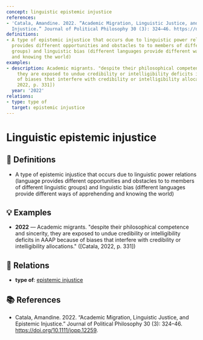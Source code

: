 ```yaml
---
concept: linguistic epistemic injustice
references:
- 'Catala, Amandine. 2022. “Academic Migration, Linguistic Justice, and Epistemic
  Injustice.” Journal of Political Philosophy 30 (3): 324–46. https://doi.org/10.1111/jopp.12259.'
definitions:
- A type of epistemic injustice that occurs due to linguistic power relations (language
  provides different opportunities and obstacles to to members of different linguistic
  groups) and linguistic bias (different languages provide different ways of apprehending
  and knowing the world)
examples:
- description: Academic migrants. "despite their philosophical competence and sincerity,
    they are exposed to undue credibility or intelligibility deficits in AAAP because
    of biases that interfere with credibility or intelligibility allocations." ([Catala,
    2022, p. 331])
  year: '2022'
relations:
- type: type of
  target: epistemic injustice
---
```


# Linguistic epistemic injustice

## 📖 Definitions

- A type of epistemic injustice that occurs due to linguistic power relations (language provides different opportunities and obstacles to to members of different linguistic groups) and linguistic bias (different languages provide different ways of apprehending and knowing the world)

## 💡 Examples

- **2022** — Academic migrants. "despite their philosophical competence and sincerity, they are exposed to undue credibility or intelligibility deficits in AAAP because of biases that interfere with credibility or intelligibility allocations." ([Catala, 2022, p. 331])

## 🔗 Relations

- **type of**: [epistemic injustice](./epistemic-injustice.md)

## 📚 References

- Catala, Amandine. 2022. “Academic Migration, Linguistic Justice, and Epistemic Injustice.” Journal of Political Philosophy 30 (3): 324–46. https://doi.org/10.1111/jopp.12259.
